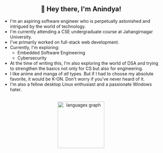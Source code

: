 <h2 align="center">👋 Hey there, I'm Anindya!</h2>

<!--
**Anindya-ctrl/Anindya-ctrl** is a ✨ _special_ ✨ repository because its `README.md` (this file) appears on your GitHub profile.

Here are some ideas to get you started:
-->
- I'm an aspiring software engineer who is perpetually astonished and intrigued by the world of technology.
- I'm currently attending a CSE undergraduate course at Jahangirnagar University.
- I've primarily worked on full-stack web development.
- Currently, I'm exploring:
  - Embedded Software Engineering
  - Cybersecurity
- At the time of writing this, I'm also exploring the world of DSA and trying to strengthen the basics not only for CS but also for engineering.
- I like anime and manga of *all* types. But if I had to choose my absolute favorite, it would be K-ON. Don't worry if you've never heard of it.
- I'm also a fellow desktop Linux enthusiast and a passionate Windows hater.


<br />
<div align="center">
  <img src="https://github-readme-stats.vercel.app/api/top-langs/?username=Atr-eus&layout=compact&theme=dracula" height="150" alt="languages graph"  />
</div>
